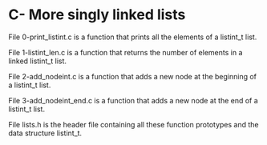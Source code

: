 # C- More singly linked lists

File 0-print_listint.c is a function that prints all the elements of a listint_t list.

File 1-listint_len.c is a function that returns the number of elements in a linked listint_t list.

File 2-add_nodeint.c is a function that adds a new node at the beginning of a listint_t list.

File 3-add_nodeint_end.c is a function that adds a new node at the end of a listint_t list.

File lists.h is the header file containing all these function prototypes and the data structure listint_t.


